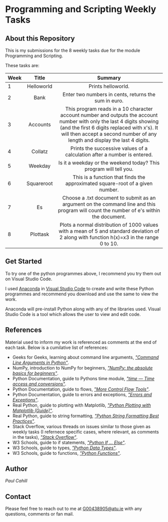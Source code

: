 # Programming and Scripting Weekly Tasks

## About this Repository
This is my submissions for the 8 weekly tasks due for the module Programming and Scripting.

These tasks are:

| Week | Title | Summary |
| :--  | :---: |  :---:  |
| 1 | Helloworld | Prints helloworld. |
| 2 | Bank | Enter two numbers in cents, returns the sum in euro. |
| 3 | Accounts | This program reads in a 10 character account number and outputs the account number with only the last 4 digits showing (and the first 6 digits replaced with x's). It will then accept a second number of any length and display the last 4 digits. |
| 4 | Collatz | Prints the successive values of a calculation after a number is entered. |
| 5 | Weekday | Is it a weekday or the weekend today? This program will tell you. |
| 6 | Squareroot | This is a function that finds the approximated square-root of a given number. |
| 7 | Es | Choose a .txt document to submit as an argument on the command line and this program will count the number of e's within the document. |
| 8 | Plottask | Plots a normal distribution of 1000 values with a mean of 5 and standard deviation of 2 along with function h(x)=x3 in the range 0 to 10. |

## Get Started
To try one of the python programmes above, I recommend you try them out on Visual Studio Code.

I used [Anaconda](https://www.anaconda.com/download) in [Visual Studio Code](https://code.visualstudio.com/download) to create and write these Python programmes and recommend you download and use the same to view the work.

Anaconda will pre-install Python along with any of the libraries used. Visual Studio Code is a tool which allows the user to view and edit code.

## References
Material used to inform my work is referenced as comments at the end of each task. Below is a cumilative list of references:

- Geeks for Geeks, learning about command line arguments, [*"Command Line Arguments in Python"*](https://www.geeksforgeeks.org/command-line-arguments-in-python/).
- NumPy, introduction to NumPy for beginners, [*"NumPy: the absolute basics for beginners"*](https://numpy.org/doc/stable/user/absolute_beginners.html).
- Python Documentation, guide to Pythons time module, [*"time — Time access and conversions"*](https://docs.python.org/3/library/time.html).
- Python Documentation, guide to flows, [*"More Control Flow Tools"*](https://docs.python.org/3/tutorial/controlflow.html).
- Python Documentation, guide to errors and exceptions, [*"Errors and Exceptions"*](https://docs.python.org/3/tutorial/errors.html).
- Real Python, guide to plotting with Matplotlib, [*"Python Plotting with Matplotlib (Guide)"*](https://realpython.com/python-matplotlib-guide/).
- Real Python, guide to string formatting, [*"Python String Formatting Best Practices"*](https://realpython.com/python-string-formatting/).
- Stack Overflow, various threads on issues similar to those given as weekly tasks (I refernece specific cases, where relevant, as comments in the tasks), [*"Stack Overflow"*](https://stackoverflow.com/).
- W3 Schools, guide to if statements, [*"Python If ... Else"*](https://www.w3schools.com/python/python_conditions.asp).
- W3 Schools, guide to types, [*"Python Data Types"*](https://www.w3schools.com/python/python_datatypes.asp).
- W3 Schools, guide to functions, [*"Python Functions"*](https://www.w3schools.com/python/python_functions.asp).

## Author
*Paul Cahill*

## Contact 
Please feel free to reach out to me at G00438905@atu.ie with any questions, comments or fan mail.